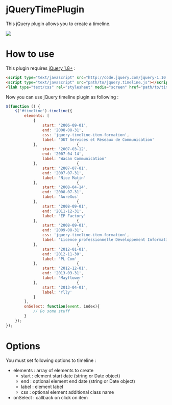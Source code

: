 # jQueryTimePlugin

This jQuery plugin allows you to create a timeline.

<img src="http://www.vincent-chalamon.fr/uploads/jquery-timeline.png" />

# How to use

This plugin requires [jQuery 1.8+](http://jquery.com/) :
```html
<script type="text/javascript" src="http://code.jquery.com/jquery-1.10.1.min.js"></script>
<script type="text/javascript" src="path/to/jquery.timeline.js"></script>
<link type="text/css" rel="stylesheet" media="screen" href="path/to/timeline.css" />
```

Now you can use jQuery timeline plugin as following :
```javascript
$(function () {
    $('#timeline').timeline({
        elements: [
            {
                start: '2006-09-01',
                end: '2008-08-31',
                css: 'jquery-timeline-item-formation',
                label: 'DUT Services et Réseaux de Communication'
            },                 {
                start: '2007-03-12',
                end: '2007-04-14',
                label: 'Wacan Communication'
            },                 {
                start: '2007-07-01',
                end: '2007-07-31',
                label: 'Nice Matin'
            },                 {
                start: '2008-04-14',
                end: '2008-07-31',
                label: 'AureXus'
            },                 {
                start: '2008-09-01',
                end: '2011-12-31',
                label: 'EP Factory'
            },                 {
                start: '2008-09-01',
                end: '2009-08-31',
                css: 'jquery-timeline-item-formation',
                label: 'Licence professionnelle Développement Informatique Multi-supports'
            },                 {
                start: '2012-01-01',
                end: '2012-11-30',
                label: 'PL Com'
            },                 {
                start: '2012-12-01',
                end: '2013-03-31',
                label: 'Mayflower'
            },                 {
                start: '2013-04-01',
                label: 'Ylly'
            }
        ],
        onSelect: function(event, index){
            // Do some stuff
        }
    });
});
```

# Options

You must set following options to timeline :

* elements : array of elements to create
    * start : element start date (string or Date object)
    * end : optional element end date (string or Date object)
    * label : element label
    * css : optional element additional class name
* onSelect : callback on click on item